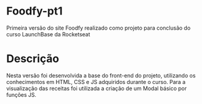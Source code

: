 # Foodfy-pt1
Primeira versão do site Foodfy realizado como projeto para conclusão do curso LaunchBase da Rocketseat

# Descrição
Nesta versão foi desenvolvida a base do front-end do projeto, utilizando os conhecimentos em HTML, CSS e JS adquiridos durante o curso. Para a visualização das receitas foi utilizada a criação de um Modal básico por funções JS.
